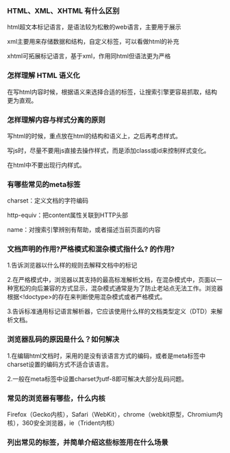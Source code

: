 ### HTML、XML、XHTML 有什么区别
html超文本标记语言，是语法较为松散的web语言，主要用于展示

xml主要用来存储数据和结构，自定义标签，可以看做html的补充

xhtml可拓展标记语言，基于xml，作用同html但语法更为严格

### 怎样理解 HTML 语义化
在写html内容时候，根据语义来选择合适的标签，让搜索引擎更容易抓取，结构更为直观。

### 怎样理解内容与样式分离的原则
写html的时候，重点放在html的结构和语义上，之后再考虑样式。

写js时，尽量不要用js直接去操作样式，而是添加class或id来控制样式变化。

在html中不要出现行内样式。

### 有哪些常见的meta标签

charset：定义文档的字符编码

http-equiv：把content属性关联到HTTP头部

name：对搜索引擎辨别有帮助，或者描述当前页面的内容

### 文档声明的作用?严格模式和混杂模式指什么?<!doctype html> 的作用?

1.告诉浏览器以什么样的规则去解释文档中的标记

2.在严格模式中，浏览器以其支持的最高标准解析文档，在混杂模式中，页面以一种宽松的向后兼容的方式显示，混杂模式通常是为了防止老站点无法工作。浏览器根据<!doctype>的存在来判断使用混杂模式或者严格模式。

3.告诉标准通用标记语言解析器，它应该使用什么样的文档类型定义（DTD）来解析文档。

### 浏览器乱码的原因是什么？如何解决

1.在编辑html文档时，采用的是没有该语言方式的编码，或者是meta标签中charset设置的编码方式不适合该语言。

2.一般在meta标签中设置charset为utf-8即可解决大部分乱码问题。

### 常见的浏览器有哪些，什么内核
Firefox（Gecko内核），Safari（WebKit），chrome（webkit原型，Chromium内核），360安全浏览器，ie（Trident内核）

### 列出常见的标签，并简单介绍这些标签用在什么场景





